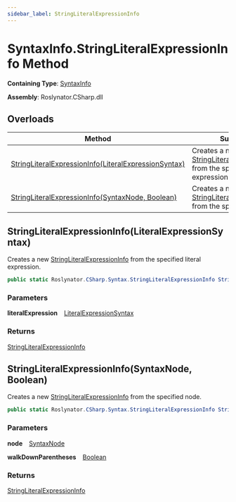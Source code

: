 ```yaml
---
sidebar_label: StringLiteralExpressionInfo
---
```


# SyntaxInfo\.StringLiteralExpressionInfo Method

**Containing Type**: [SyntaxInfo](../index.md)

**Assembly**: Roslynator\.CSharp\.dll

## Overloads

| Method | Summary |
| ------ | ------- |
| [StringLiteralExpressionInfo(LiteralExpressionSyntax)](#Roslynator_CSharp_SyntaxInfo_StringLiteralExpressionInfo_Microsoft_CodeAnalysis_CSharp_Syntax_LiteralExpressionSyntax_) | Creates a new [StringLiteralExpressionInfo](../../Syntax/StringLiteralExpressionInfo/index.md) from the specified literal expression\. |
| [StringLiteralExpressionInfo(SyntaxNode, Boolean)](#Roslynator_CSharp_SyntaxInfo_StringLiteralExpressionInfo_Microsoft_CodeAnalysis_SyntaxNode_System_Boolean_) | Creates a new [StringLiteralExpressionInfo](../../Syntax/StringLiteralExpressionInfo/index.md) from the specified node\. |

## StringLiteralExpressionInfo\(LiteralExpressionSyntax\) <a id="Roslynator_CSharp_SyntaxInfo_StringLiteralExpressionInfo_Microsoft_CodeAnalysis_CSharp_Syntax_LiteralExpressionSyntax_"></a>

  
Creates a new [StringLiteralExpressionInfo](../../Syntax/StringLiteralExpressionInfo/index.md) from the specified literal expression\.

```csharp
public static Roslynator.CSharp.Syntax.StringLiteralExpressionInfo StringLiteralExpressionInfo(Microsoft.CodeAnalysis.CSharp.Syntax.LiteralExpressionSyntax literalExpression)
```

### Parameters

**literalExpression** &ensp; [LiteralExpressionSyntax](https://docs.microsoft.com/en-us/dotnet/api/microsoft.codeanalysis.csharp.syntax.literalexpressionsyntax)

### Returns

[StringLiteralExpressionInfo](../../Syntax/StringLiteralExpressionInfo/index.md)

## StringLiteralExpressionInfo\(SyntaxNode, Boolean\) <a id="Roslynator_CSharp_SyntaxInfo_StringLiteralExpressionInfo_Microsoft_CodeAnalysis_SyntaxNode_System_Boolean_"></a>

  
Creates a new [StringLiteralExpressionInfo](../../Syntax/StringLiteralExpressionInfo/index.md) from the specified node\.

```csharp
public static Roslynator.CSharp.Syntax.StringLiteralExpressionInfo StringLiteralExpressionInfo(Microsoft.CodeAnalysis.SyntaxNode node, bool walkDownParentheses = true)
```

### Parameters

**node** &ensp; [SyntaxNode](https://docs.microsoft.com/en-us/dotnet/api/microsoft.codeanalysis.syntaxnode)

**walkDownParentheses** &ensp; [Boolean](https://docs.microsoft.com/en-us/dotnet/api/system.boolean)

### Returns

[StringLiteralExpressionInfo](../../Syntax/StringLiteralExpressionInfo/index.md)

